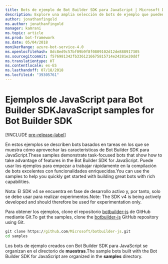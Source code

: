 ```yaml
---
title: Bots de ejemplo de Bot Builder SDK para JavaScript | Microsoft Docs
description: Explore una amplia selección de bots de ejemplo que pueden ayudarle a comenzar a desarrollar bots con Bot Builder SDK para JavaScript.
author: jonathanfingold
ms.author: jonathanfingold
manager: kamrani
ms.topic: article
ms.prod: bot-framework
ms.date: 05/04/2018
monikerRange: azure-bot-service-4.0
ms.openlocfilehash: 8dc8ed9c57bf09b9f8f0809102d12de888917305
ms.sourcegitcommit: f576981342fb3361216675815714e24281e20ddf
ms.translationtype: HT
ms.contentlocale: es-ES
ms.lasthandoff: 07/18/2018
ms.locfileid: "39305761"
---
```

# <a name="javascript-samples-for-bot-builder-sdk"></a><span data-ttu-id="7a0ad-103">Ejemplos de JavaScript para Bot Builder SDK</span><span class="sxs-lookup"><span data-stu-id="7a0ad-103">JavaScript samples for Bot Builder SDK</span></span>
[!INCLUDE [pre-release-label](../includes/pre-release-label.md)]

<span data-ttu-id="7a0ad-104">En estos ejemplos se describen bots basados en tareas en los que se muestra cómo aprovechar las características de Bot Builder SDK para JavaScript.</span><span class="sxs-lookup"><span data-stu-id="7a0ad-104">These samples demonstrate task-focused bots that show how to take advantage of features in the Bot Builder SDK for JavaScript.</span></span> <span data-ttu-id="7a0ad-105">Puede usar los ejemplos para empezar a trabajar rápidamente en la compilación de bots excelentes con funcionalidades enriquecidas.</span><span class="sxs-lookup"><span data-stu-id="7a0ad-105">You can use the samples to help you quickly get started with building great bots with rich capabilities.</span></span> 

<span data-ttu-id="7a0ad-106">Nota: El SDK v4 se encuentra en fase de desarrollo activo y, por tanto, solo se debe usar para realizar experimentos.</span><span class="sxs-lookup"><span data-stu-id="7a0ad-106">Note: The SDK v4 is being actively developed and should therefore be used for experimentation only.</span></span>

<span data-ttu-id="7a0ad-107">Para obtener los ejemplos, clone el repositorio [botbuilder-js](https://github.com/Microsoft/botbuilder-js) de GitHub mediante Git.</span><span class="sxs-lookup"><span data-stu-id="7a0ad-107">To get the samples, clone the [botbuilder-js](https://github.com/Microsoft/botbuilder-js) GitHub repository using Git.</span></span>

```cmd
git clone https://github.com/Microsoft/botbuilder-js.git
cd samples
```
<span data-ttu-id="7a0ad-108">Los bots de ejemplo creados con Bot Builder SDK para JavaScript se organizan en el directorio de **muestras**.</span><span class="sxs-lookup"><span data-stu-id="7a0ad-108">The sample bots built with the Bot Builder SDK for JavaScript are organized in the **samples** directory.</span></span>
